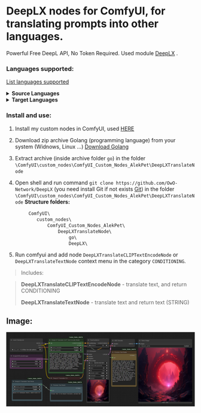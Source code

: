 # DeepLX nodes for ComfyUI, for translating prompts into other languages.

Powerful Free DeepL API, No Token Required. Used module [DeepLX](https://github.com/OwO-Network/DeepLX) .

### Languages supported:

[List languages supported](https://developers.deepl.com/docs/getting-started/supported-languages)

<details>
  <summary><strong>Source Languages</strong></summary>

- Arabic: AR
- Bulgarian: BG
- Czech: CS
- Danish: DA
- German: DE
- Greek: EL
- English: EN
- Spanish: ES
- Estonian: ET
- Finnish: FI
- French: FR
- Hungarian: HU
- Indonesian: ID
- Italian: IT
- Japanese: JA
- Korean: KO
- Lithuanian: LT
- Latvian: LV
- Norwegian Bokmål: NB
- Dutch: NL
- Polish: PL
- Portuguese: PT
- Romanian: RO
- Russian: RU
- Slovak: SK
- Slovenian: SL
- Swedish: SV
- Turkish: TR
- Ukrainian: UK
- Chinese: ZH

</details>

<details>
  <summary><strong>Target Languages</strong></summary>

- Arabic: AR
- Bulgarian: BG
- Czech: CS
- Danish: DA
- German: DE
- Greek: EL
- English: EN
- English (British): EN-GB
- English (American): EN-US
- Spanish: ES
- Estonian: ET
- Finnish: FI
- French: FR
- Hungarian: HU
- Indonesian: ID
- Italian: IT
- Japanese: JA
- Korean: KO
- Lithuanian: LT
- Latvian: LV
- Norwegian Bokmål: NB
- Dutch: NL
- Polish: PL
- Portuguese: PT
- Portuguese (Brazilian): PT-BR
- Portuguese (all Portuguese variants excluding Brazilian Portuguese): PT-PT
- Romanian: RO
- Russian: RU
- Slovak: SK
- Slovenian: SL
- Swedish: SV
- Turkish: TR
- Ukrainian: UK
- Chinese: ZH
- Chinese (simplified): ZH-HANS
- Chinese (traditional): ZH-HANT

</details>

### Install and use:

1. Install my custom nodes in ComfyUI, used [HERE](https://github.com/AlekPet/ComfyUI_Custom_Nodes_AlekPet#installing)
2. Download zip archive Golang (programming language) from your system (Widnows, Linux ...) [Download Golang](https://go.dev/dl/)
3. Extract archive (inside archive folder `go`) in the folder `\ComfyUI\custom_nodes\ComfyUI_Custom_Nodes_AlekPet\DeepLXTranslateNode`
4. Open shell and run command `git clone https://github.com/OwO-Network/DeepLX` (you need install Git if not exists [Git](https://git-scm.com/downloads)) in the folder `\ComfyUI\custom_nodes\ComfyUI_Custom_Nodes_AlekPet\DeepLXTranslateNode`
   **Structure folders:**

   ```ComfyUI_portables\
        ComfyUI\
           custom_nodes\
               ComfyUI_Custom_Nodes_AlekPet\
                   DeepLXTranslateNode\
                       go\
                       DeepLX\
   ```

5. Run comfyui and add node `DeepLXTranslateCLIPTextEncodeNode` or `DeepLXTranslateTextNode` context menu in the category `CONDITIONING`.

> Includes:

> **DeepLXTranslateCLIPTextEncodeNode** - translate text, and return CONDITIONING
>
> **DeepLXTranslateTextNode** - translate text and return text (STRING)

## Image:

![DeepLXTranslateNode](https://github.com/AlekPet/ComfyUI_Custom_Nodes_AlekPet/raw/master/DeepLXTranslateNode/image_deeplx_translate_node.jpg)
